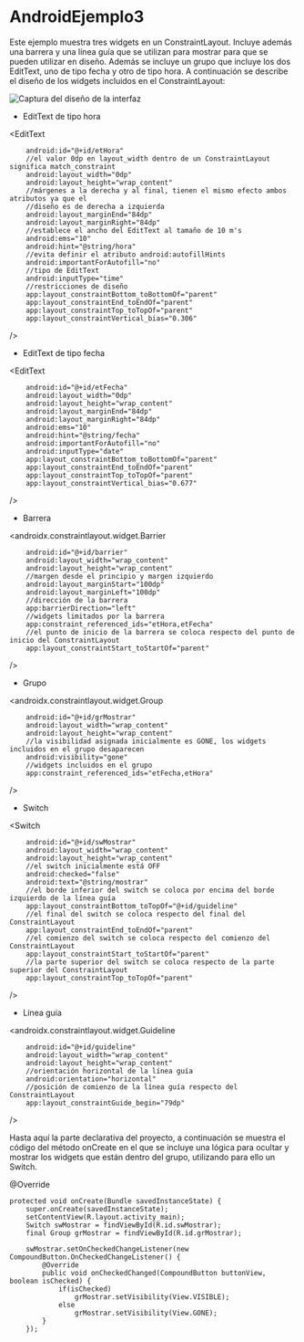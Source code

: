 # AndroidEjemplo3
Este ejemplo muestra tres widgets en un ConstraintLayout. Incluye además una barrera y una línea guía que se utilizan para mostrar para que se pueden utilizar en diseño. Además se incluye un grupo que incluye los dos EditText, uno de tipo fecha y otro de tipo hora. A continuación se describe el diseño de los widgets incluidos en el ConstraintLayout:

![Captura del diseño de la interfaz](../master/app/src/main/assets/clapp3_1.png)

- EditText de tipo hora

<EditText

        android:id="@+id/etHora"
        //el valor 0dp en layout_width dentro de un ConstraintLayout significa match_constraint
        android:layout_width="0dp"
        android:layout_height="wrap_content"
        //márgenes a la derecha y al final, tienen el mismo efecto ambos atributos ya que el 
        //diseño es de derecha a izquierda
        android:layout_marginEnd="84dp"
        android:layout_marginRight="84dp"
        //establece el ancho del EditText al tamaño de 10 m's
        android:ems="10"
        android:hint="@string/hora"
        //evita definir el atributo android:autofillHints
        android:importantForAutofill="no"
        //tipo de EditText
        android:inputType="time"
        //restricciones de diseño
        app:layout_constraintBottom_toBottomOf="parent"
        app:layout_constraintEnd_toEndOf="parent"
        app:layout_constraintTop_toTopOf="parent"
        app:layout_constraintVertical_bias="0.306" 
/>

- EditText de tipo fecha

<EditText

        android:id="@+id/etFecha"
        android:layout_width="0dp"
        android:layout_height="wrap_content"
        android:layout_marginEnd="84dp"
        android:layout_marginRight="84dp"
        android:ems="10"
        android:hint="@string/fecha"
        android:importantForAutofill="no"
        android:inputType="date"
        app:layout_constraintBottom_toBottomOf="parent"
        app:layout_constraintEnd_toEndOf="parent"
        app:layout_constraintTop_toTopOf="parent"
        app:layout_constraintVertical_bias="0.677" 
/>

- Barrera

<androidx.constraintlayout.widget.Barrier

        android:id="@+id/barrier"
        android:layout_width="wrap_content"
        android:layout_height="wrap_content"
        //margen desde el principio y margen izquierdo
        android:layout_marginStart="100dp"
        android:layout_marginLeft="100dp"
        //dirección de la barrera
        app:barrierDirection="left"
        //widgets limitados por la barrera
        app:constraint_referenced_ids="etHora,etFecha"
        //el punto de inicio de la barrera se coloca respecto del punto de inicio del ConstraintLayout
        app:layout_constraintStart_toStartOf="parent"
/>

- Grupo

<androidx.constraintlayout.widget.Group

        android:id="@+id/grMostrar"
        android:layout_width="wrap_content"
        android:layout_height="wrap_content"
        //la visibilidad asignada inicialmente es GONE, los widgets incluidos en el grupo desaparecen 
        android:visibility="gone"
        //widgets incluidos en el grupo
        app:constraint_referenced_ids="etFecha,etHora" 
/>

- Switch

<Switch

        android:id="@+id/swMostrar"
        android:layout_width="wrap_content"
        android:layout_height="wrap_content"
        //el switch inicialmente está OFF
        android:checked="false"
        android:text="@string/mostrar"
        //el borde inferior del switch se coloca por encima del borde izquierdo de la línea guía
        app:layout_constraintBottom_toTopOf="@+id/guideline"
        //el final del switch se coloca respecto del final del ConstraintLayout
        app:layout_constraintEnd_toEndOf="parent"
        //el comienzo del switch se coloca respecto del comienzo del ConstraintLayout
        app:layout_constraintStart_toStartOf="parent"
        //la parte superior del switch se coloca respecto de la parte superior del ConstraintLayout
        app:layout_constraintTop_toTopOf="parent" 
/>

- Línea guía

<androidx.constraintlayout.widget.Guideline

        android:id="@+id/guideline"
        android:layout_width="wrap_content"
        android:layout_height="wrap_content"
        //orientación horizontal de la línea guía
        android:orientation="horizontal"
        //posición de comienzo de la línea guía respecto del ConstraintLayout
        app:layout_constraintGuide_begin="79dp" 
/>

Hasta aquí la parte declarativa del proyecto, a continuación se muestra el código del método onCreate en el que se incluye una lógica para ocultar y mostrar los widgets que están dentro del grupo, utilizando para ello un Switch.

@Override

    protected void onCreate(Bundle savedInstanceState) {
        super.onCreate(savedInstanceState);
        setContentView(R.layout.activity_main);
        Switch swMostrar = findViewById(R.id.swMostrar);
        final Group grMostrar = findViewById(R.id.grMostrar);

        swMostrar.setOnCheckedChangeListener(new CompoundButton.OnCheckedChangeListener() {
            @Override
            public void onCheckedChanged(CompoundButton buttonView, boolean isChecked) {
                if(isChecked)
                    grMostrar.setVisibility(View.VISIBLE);
                else
                    grMostrar.setVisibility(View.GONE);
            }
        });
    
